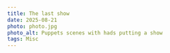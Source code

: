 ```yaml
---
title: The last show
date: 2025-08-21
photo: photo.jpg
photo_alt: Puppets scenes with hads putting a show
tags: Misc
---
```

